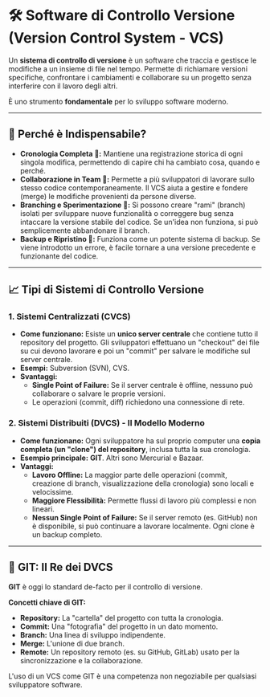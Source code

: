 # 🛠️ Software di Controllo Versione (Version Control System - VCS)

Un **sistema di controllo di versione** è un software che traccia e gestisce le modifiche a un insieme di file nel tempo. Permette di richiamare versioni specifiche, confrontare i cambiamenti e collaborare su un progetto senza interferire con il lavoro degli altri.

È uno strumento **fondamentale** per lo sviluppo software moderno.

---

## 🤔 Perché è Indispensabile?

*   **Cronologia Completa 📜:** Mantiene una registrazione storica di ogni singola modifica, permettendo di capire chi ha cambiato cosa, quando e perché.
*   **Collaborazione in Team 🤝:** Permette a più sviluppatori di lavorare sullo stesso codice contemporaneamente. Il VCS aiuta a gestire e fondere (merge) le modifiche provenienti da persone diverse.
*   **Branching e Sperimentazione 🌱:** Si possono creare "rami" (branch) isolati per sviluppare nuove funzionalità o correggere bug senza intaccare la versione stabile del codice. Se un'idea non funziona, si può semplicemente abbandonare il branch.
*   **Backup e Ripristino 💾:** Funziona come un potente sistema di backup. Se viene introdotto un errore, è facile tornare a una versione precedente e funzionante del codice.

---

## 📈 Tipi di Sistemi di Controllo Versione

### 1. Sistemi Centralizzati (CVCS)
*   **Come funzionano:** Esiste un **unico server centrale** che contiene tutto il repository del progetto. Gli sviluppatori effettuano un "checkout" dei file su cui devono lavorare e poi un "commit" per salvare le modifiche sul server centrale.
*   **Esempi:** Subversion (SVN), CVS.
*   **Svantaggi:**
    *   **Single Point of Failure:** Se il server centrale è offline, nessuno può collaborare o salvare le proprie versioni.
    *   Le operazioni (commit, diff) richiedono una connessione di rete.

### 2. Sistemi Distribuiti (DVCS) - Il Modello Moderno
*   **Come funzionano:** Ogni sviluppatore ha sul proprio computer una **copia completa (un "clone") del repository**, inclusa tutta la sua cronologia.
*   **Esempio principale:** **GIT**. Altri sono Mercurial e Bazaar.
*   **Vantaggi:**
    *   **Lavoro Offline:** La maggior parte delle operazioni (commit, creazione di branch, visualizzazione della cronologia) sono locali e velocissime.
    *   **Maggiore Flessibilità:** Permette flussi di lavoro più complessi e non lineari.
    *   **Nessun Single Point of Failure:** Se il server remoto (es. GitHub) non è disponibile, si può continuare a lavorare localmente. Ogni clone è un backup completo.

---

## 🦊 GIT: Il Re dei DVCS

**GIT** è oggi lo standard de-facto per il controllo di versione.

**Concetti chiave di GIT:**
*   **Repository:** La "cartella" del progetto con tutta la cronologia.
*   **Commit:** Una "fotografia" del progetto in un dato momento.
*   **Branch:** Una linea di sviluppo indipendente.
*   **Merge:** L'unione di due branch.
*   **Remote:** Un repository remoto (es. su GitHub, GitLab) usato per la sincronizzazione e la collaborazione.

L'uso di un VCS come GIT è una competenza non negoziabile per qualsiasi sviluppatore software.

